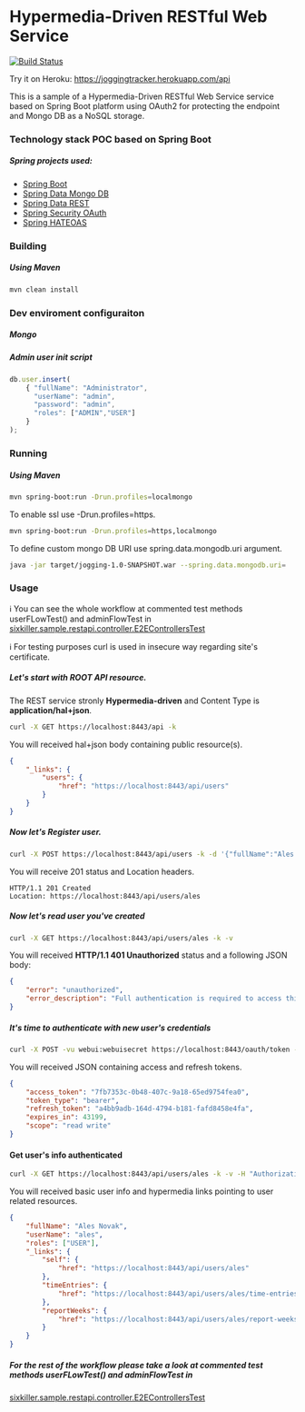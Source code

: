 # Hypermedia-Driven RESTful Web Service

[![Build Status](https://api.travis-ci.org/selakavon/spring-rest-oauth2-mongo.svg)](https://travis-ci.org/selakavon/spring-rest-oauth2-mongo)

Try it on Heroku: https://joggingtracker.herokuapp.com/api

This is a sample of a Hypermedia-Driven RESTful Web Service service based on Spring Boot platform using OAuth2 for protecting the endpoint and Mongo DB as a NoSQL storage.

### Technology stack POC based on Spring Boot
##### Spring projects used:
* [Spring Boot](http://projects.spring.io/spring-boot/)
* [Spring Data Mongo DB](http://projects.spring.io/spring-data-mongodb/)
* [Spring Data REST](http://projects.spring.io/spring-data-rest/)
* [Spring Security OAuth](http://projects.spring.io/spring-security-oauth/)
* [Spring HATEOAS](http://projects.spring.io/spring-hateoas/)
 
### Building

##### Using Maven

````sh
mvn clean install
````

### Dev enviroment configuraiton

##### Mongo

##### Admin user init script

````javascript
db.user.insert(
	{ "fullName": "Administrator",
	  "userName": "admin",
	  "password": "admin",
	  "roles": ["ADMIN","USER"]
	}
);
````

### Running 

##### Using Maven

````sh
mvn spring-boot:run -Drun.profiles=localmongo
`````

To enable ssl use -Drun.profiles=https.
````sh
mvn spring-boot:run -Drun.profiles=https,localmongo
````

To define custom mongo DB URI use spring.data.mongodb.uri argument.
````sh
java -jar target/jogging-1.0-SNAPSHOT.war --spring.data.mongodb.uri=
````

### Usage

:information_source: You can see the whole workflow at commented test methods userFLowTest() and adminFlowTest in
[sixkiller.sample.restapi.controller.E2EControllersTest](https://github.com/selakavon/spring-rest-oauth2-mongo/blob/master/src/test/java/sixkiller/sample/restapi/controller/E2EControllersTest.java)

:information_source: For testing purposes curl is used in insecure way regarding site's certificate.

##### Let's start with **ROOT** API resource.

The REST service stronly **Hypermedia-driven** and Content Type is **application/hal+json**.

````sh
curl -X GET https://localhost:8443/api -k
````

You will received hal+json body containing public resource(s).
````json
{
    "_links": {
        "users": {
            "href": "https://localhost:8443/api/users"
        }
    }
}
````
##### Now let's **Register** user.

````sh
curl -X POST https://localhost:8443/api/users -k -d '{"fullName":"Ales Novak","userName":"ales","password":"secret"}' -H 'Content-Type: application/json'
````

You will receive 201 status and Location headers.
````
HTTP/1.1 201 Created
Location: https://localhost:8443/api/users/ales
````

##### Now let's read user you've created

````sh
curl -X GET https://localhost:8443/api/users/ales -k -v
````

You will received **HTTP/1.1 401 Unauthorized** status and a following JSON body:

````json
{
    "error": "unauthorized",
    "error_description": "Full authentication is required to access this resource"
}
````

##### It's time to authenticate with new user's credentials

````sh
curl -X POST -vu webui:webuisecret https://localhost:8443/oauth/token -k -H "Accept: application/json" -d "password=secret&username=ales&grant_type=password&scope=read%20write&client_secret=webuisecret&client_id=webui"
````
You will received JSON containing access and refresh tokens.
````json
{
    "access_token": "7fb7353c-0b48-407c-9a18-65ed9754fea0",
    "token_type": "bearer",
    "refresh_token": "a4bb9adb-164d-4794-b181-fafd8458e4fa",
    "expires_in": 43199,
    "scope": "read write"
}
````

#### Get user's info authenticated
````sh
curl -X GET https://localhost:8443/api/users/ales -k -v -H "Authorization: Bearer 7fb7353c-0b48-407c-9a18-65ed9754fea0"
````

You will received basic user info and hypermedia links pointing to user related resources.

````json
{
    "fullName": "Ales Novak",
    "userName": "ales",
    "roles": ["USER"],
    "_links": {
        "self": {
            "href": "https://localhost:8443/api/users/ales"
        },
        "timeEntries": {
            "href": "https://localhost:8443/api/users/ales/time-entries"
        },
        "reportWeeks": {
            "href": "https://localhost:8443/api/users/ales/report-weeks"
        }
    }
}
````

##### For the rest of the workflow please take a look at commented test methods userFLowTest() and adminFlowTest in
[sixkiller.sample.restapi.controller.E2EControllersTest](https://github.com/selakavon/spring-rest-oauth2-mongo/blob/master/src/test/java/sixkiller/sample/restapi/controller/E2EControllersTest.java)



